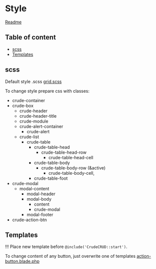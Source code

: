 # Style

[Readme](../README.md)

## Table of content
- [scss](#scss)
- [Templates](#templates)

## scss

Default style .scss [grid.scss](../src/resources/assets/sass/grid.scss)

To change style prepare css with classes:
- crude-container
- crude-box
    - crude-header
    - crude-header-title
    - crude-module
    - crude-alert-container
        - crude-alert
    - crude-list
        - crude-table
            - crude-table-head
                - crude-table-head-row
                    - crude-table-head-cell
            - crude-table-body
                - crude-table-body-row (&active)
                    - crude-table-body-cell,
            - crude-table-foot
- crude-modal
    - modal-content
        - modal-header
        - modal-body
            - content
            - crude-modal
        - modal-footer
- crude-action-btn

## Templates

!!! Place new template before `@include('CrudeCRUD::start')`.

To change content of any button, just overwrite one of templates [action-button.blade.php](../src/resources/views/action-button.blade.php)


